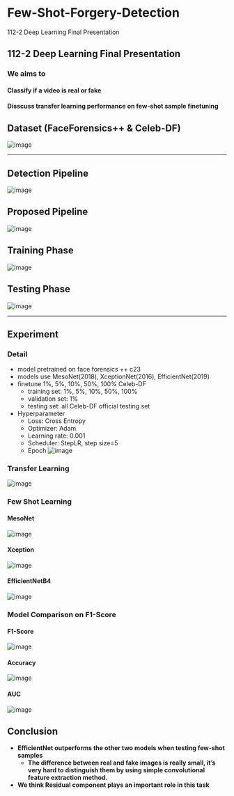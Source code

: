 # Few-Shot-Forgery-Detection
112-2 Deep Learning Final Presentation
## 112-2 Deep Learning Final Presentation


### We aims to 
#### Classify if a video is real or fake
#### Disscuss transfer learning performance on few-shot sample finetuning


## Dataset (FaceForensics++ & Celeb-DF)
![image](https://github.com/JenLungHsu/Few-Shot-Forgery-Detection/assets/79786516/731ba777-27ba-4518-92c7-18805b2c5c83)

---

## Detection Pipeline
![image](https://github.com/JenLungHsu/Few-Shot-Forgery-Detection/assets/79786516/3108df90-8072-4610-ac27-1cf73f5c4875)

## Proposed Pipeline
![image](https://github.com/JenLungHsu/Few-Shot-Forgery-Detection/assets/79786516/0093156c-9189-4173-a603-2152803680a0)


## Training Phase
![image](https://github.com/JenLungHsu/Few-Shot-Forgery-Detection/assets/79786516/0ec914ea-fef4-4980-8589-a9760d5938e1)

## Testing Phase
![image](https://github.com/JenLungHsu/Few-Shot-Forgery-Detection/assets/79786516/8bca1d16-ee18-4c62-90fe-ca080e6475a7)

---

## Experiment

### Detail
* model pretrained on face forensics ++  c23
* models use MesoNet(2018), XceptionNet(2016), EfficientNet(2019)
* finetune 1%, 5%, 10%, 50%, 100% Celeb-DF
    * training set: 1%, 5%, 10%, 50%, 100% 
    * validation set: 1%
    * testing set: all Celeb-DF official testing set
* Hyperparameter
    * Loss: Cross Entropy
    * Optimizer: Adam
    * Learning rate: 0.001
    * Scheduler: StepLR, step size=5
    * Epoch
![image](https://github.com/JenLungHsu/Few-Shot-Forgery-Detection/assets/79786516/0a59f681-0fdf-4117-9327-ee3d6a2c1423)

### Transfer Learning
![image](https://github.com/JenLungHsu/Few-Shot-Forgery-Detection/assets/79786516/95f87249-9135-461d-9e77-08ab13ab7c5c)


### Few Shot Learning
#### MesoNet
![image](https://github.com/JenLungHsu/Few-Shot-Forgery-Detection/assets/79786516/af033be1-b8e8-4423-9433-928b0448a3c7)
#### Xception
![image](https://github.com/JenLungHsu/Few-Shot-Forgery-Detection/assets/79786516/82aeb17f-190c-4c44-b8b4-be230434f8c6)
#### EfficientNetB4
![image](https://github.com/JenLungHsu/Few-Shot-Forgery-Detection/assets/79786516/d1a91e58-6d2a-47ec-a988-8e5049493931)

### Model Comparison on F1-Score
#### F1-Score

![image](https://github.com/JenLungHsu/Few-Shot-Forgery-Detection/assets/79786516/bf293d98-f40c-4d95-8066-4a9e81f0efe3)

#### Accuracy

![image](https://github.com/JenLungHsu/Few-Shot-Forgery-Detection/assets/79786516/262aad53-befa-4be1-a4d3-03a54916afad)

#### AUC

![image](https://github.com/JenLungHsu/Few-Shot-Forgery-Detection/assets/79786516/b881b063-341e-4278-baf7-f160b927efdb)

## Conclusion
* **EfficientNet outperforms the other two models when testing few-shot samples**
  * **The difference between real and fake images is really small, it’s very hard to distinguish them by using simple convolutional feature extraction method.**
* **We think Residual component plays an important role in this task**
